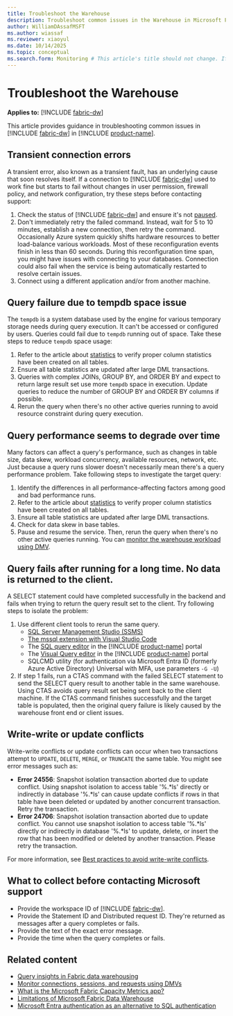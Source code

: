 ```yaml
---
title: Troubleshoot the Warehouse
description: Troubleshoot common issues in the Warehouse in Microsoft Fabric.
author: WilliamDAssafMSFT
ms.author: wiassaf
ms.reviewer: xiaoyul
ms.date: 10/14/2025
ms.topic: conceptual
ms.search.form: Monitoring # This article's title should not change. If so, contact engineering.
---
```

# Troubleshoot the Warehouse

**Applies to:** [!INCLUDE [fabric-dw](includes/applies-to-version/fabric-dw.md)]

This article provides guidance in troubleshooting common issues in [!INCLUDE [fabric-dw](includes/fabric-dw.md)] in [!INCLUDE [product-name](../includes/product-name.md)].

## Transient connection errors

A transient error, also known as a transient fault, has an underlying cause that soon resolves itself. If a connection to [!INCLUDE [fabric-dw](includes/fabric-dw.md)] used to work fine but starts to fail without changes in user permission, firewall policy, and network configuration, try these steps before contacting support:

1. Check the status of [!INCLUDE [fabric-dw](includes/fabric-dw.md)] and ensure it's not [paused](pause-resume.md).
1. Don't immediately retry the failed command. Instead, wait for 5 to 10 minutes, establish a new connection, then retry the command. Occasionally Azure system quickly shifts hardware resources to better load-balance various workloads. Most of these reconfiguration events finish in less than 60 seconds. During this reconfiguration time span, you might have issues with connecting to your databases. Connection could also fail when the service is being automatically restarted to resolve certain issues.  
1. Connect using a different application and/or from another machine.

## Query failure due to tempdb space issue

The `tempdb` is a system database used by the engine for various temporary storage needs during query execution. It can't be accessed or configured by users. Queries could fail due to `tempdb` running out of space. Take these steps to reduce `tempdb` space usage:

1. Refer to the article about [statistics](statistics.md) to verify proper column statistics have been created on all tables. 
1. Ensure all table statistics are updated after large DML transactions.
1. Queries with complex JOINs, GROUP BY, and ORDER BY and expect to return large result set use more `tempdb` space in execution. Update queries to reduce the number of GROUP BY and ORDER BY columns if possible.
1. Rerun the query when there's no other active queries running to avoid resource constraint during query execution. 

## Query performance seems to degrade over time

Many factors can affect a query's performance, such as changes in table size, data skew, workload concurrency, available resources, network, etc. Just because a query runs slower doesn't necessarily mean there's a query performance problem. Take following steps to investigate the target query:

1. Identify the differences in all performance-affecting factors among good and bad performance runs. 
1. Refer to the article about [statistics](statistics.md) to verify proper column statistics have been created on all tables. 
1. Ensure all table statistics are updated after large DML transactions.
1. Check for data skew in base tables.
1. Pause and resume the service. Then, rerun the query when there's no other active queries running. You can [monitor the warehouse workload using DMV](monitor-using-dmv.md).  

## Query fails after running for a long time. No data is returned to the client.

A SELECT statement could have completed successfully in the backend and fails when trying to return the query result set to the client. Try following steps to isolate the problem:

1. Use different client tools to rerun the same query.  
    - [SQL Server Management Studio (SSMS)](/sql/ssms/download-sql-server-management-studio-ssms)
    - [The mssql extension with Visual Studio Code](/sql/tools/visual-studio-code/mssql-extensions?view=fabric&preserve-view=true)
    - The [SQL query editor](sql-query-editor.md) in the [!INCLUDE [product-name](../includes/product-name.md)] portal
    - The [Visual Query editor](visual-query-editor.md) in the [!INCLUDE [product-name](../includes/product-name.md)] portal
    - SQLCMD utility (for authentication via Microsoft Entra ID (formerly Azure Active Directory) Universal with MFA, use parameters `-G -U`)  
1. If step 1 fails, run a CTAS command with the failed SELECT statement to send the SELECT query result to another table in the same warehouse. Using CTAS avoids query result set being sent back to the client machine. If the CTAS command finishes successfully and the target table is populated, then the original query failure is likely caused by the warehouse front end or client issues.

## Write-write or update conflicts

Write-write conflicts or update conflicts can occur when two transactions attempt to `UPDATE`, `DELETE`, `MERGE`, or `TRUNCATE` the same table. You might see error messages such as:

- **Error 24556**: Snapshot isolation transaction aborted due to update conflict. Using snapshot isolation to access table '%.*ls' directly or indirectly in database '%.*ls' can cause update conflicts if rows in that table have been deleted or updated by another concurrent transaction. Retry the transaction.
- **Error 24706**: Snapshot isolation transaction aborted due to update conflict. You cannot use snapshot isolation to access table '%.*ls' directly or indirectly in database '%.*ls' to update, delete, or insert the row that has been modified or deleted by another transaction. Please retry the transaction.

For more information, see [Best practices to avoid write-write conflicts](transactions.md#best-practices-to-avoid-write-write-conflicts).

## What to collect before contacting Microsoft support

- Provide the workspace ID of [!INCLUDE [fabric-dw](includes/fabric-dw.md)].
- Provide the Statement ID and Distributed request ID. They're returned as messages after a query completes or fails.
- Provide the text of the exact error message.
- Provide the time when the query completes or fails.

## Related content

- [Query insights in Fabric data warehousing](query-insights.md)
- [Monitor connections, sessions, and requests using DMVs](monitor-using-dmv.md)
- [What is the Microsoft Fabric Capacity Metrics app?](../enterprise/metrics-app.md)
- [Limitations of Microsoft Fabric Data Warehouse](limitations.md)
- [Microsoft Entra authentication as an alternative to SQL authentication](entra-id-authentication.md)
